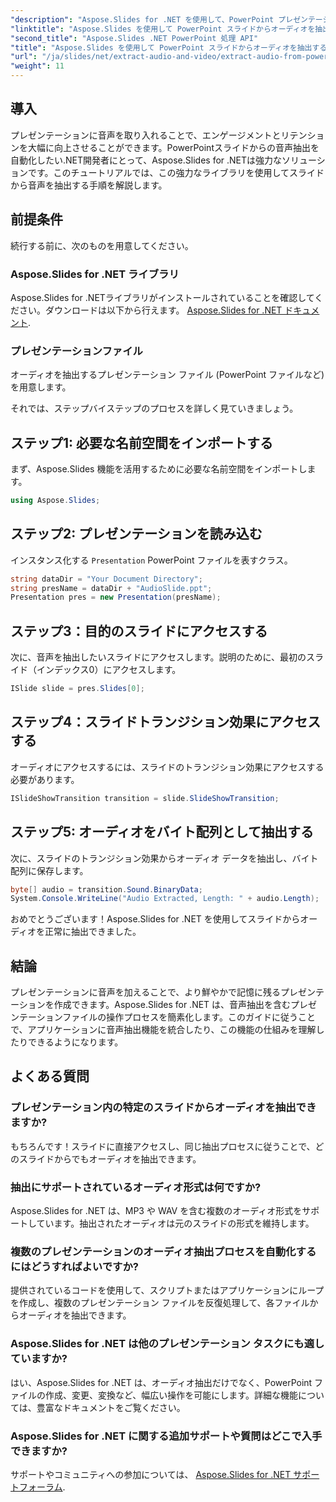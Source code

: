 ```yaml
---
"description": "Aspose.Slides for .NET を使用して、PowerPoint プレゼンテーションからオーディオを自動抽出する方法を学びます。このステップバイステップのチュートリアルでは、開発者がアクセスするプロセスをガイドします。"
"linktitle": "Aspose.Slides を使用して PowerPoint スライドからオーディオを抽出する"
"second_title": "Aspose.Slides .NET PowerPoint 処理 API"
"title": "Aspose.Slides を使用して PowerPoint スライドからオーディオを抽出する"
"url": "/ja/slides/net/extract-audio-and-video/extract-audio-from-powerpoint/"
"weight": 11
---
```


## 導入

プレゼンテーションに音声を取り入れることで、エンゲージメントとリテンションを大幅に向上させることができます。PowerPointスライドからの音声抽出を自動化したい.NET開発者にとって、Aspose.Slides for .NETは強力なソリューションです。このチュートリアルでは、この強力なライブラリを使用してスライドから音声を抽出する手順を解説します。

## 前提条件

続行する前に、次のものを用意してください。

### Aspose.Slides for .NET ライブラリ
Aspose.Slides for .NETライブラリがインストールされていることを確認してください。ダウンロードは以下から行えます。 [Aspose.Slides for .NET ドキュメント](https://reference。aspose.com/slides/net/).

### プレゼンテーションファイル
オーディオを抽出するプレゼンテーション ファイル (PowerPoint ファイルなど) を用意します。

それでは、ステップバイステップのプロセスを詳しく見ていきましょう。

## ステップ1: 必要な名前空間をインポートする

まず、Aspose.Slides 機能を活用するために必要な名前空間をインポートします。

```csharp
using Aspose.Slides;
```

## ステップ2: プレゼンテーションを読み込む

インスタンス化する `Presentation` PowerPoint ファイルを表すクラス。

```csharp
string dataDir = "Your Document Directory";
string presName = dataDir + "AudioSlide.ppt";
Presentation pres = new Presentation(presName);
```

## ステップ3：目的のスライドにアクセスする

次に、音声を抽出したいスライドにアクセスします。説明のために、最初のスライド（インデックス0）にアクセスします。

```csharp
ISlide slide = pres.Slides[0];
```

## ステップ4：スライドトランジション効果にアクセスする

オーディオにアクセスするには、スライドのトランジション効果にアクセスする必要があります。

```csharp
ISlideShowTransition transition = slide.SlideShowTransition;
```

## ステップ5: オーディオをバイト配列として抽出する

次に、スライドのトランジション効果からオーディオ データを抽出し、バイト配列に保存します。

```csharp
byte[] audio = transition.Sound.BinaryData;
System.Console.WriteLine("Audio Extracted, Length: " + audio.Length);
```

おめでとうございます！Aspose.Slides for .NET を使用してスライドからオーディオを正常に抽出できました。

## 結論

プレゼンテーションに音声を加えることで、より鮮やかで記憶に残るプレゼンテーションを作成できます。Aspose.Slides for .NET は、音声抽出を含むプレゼンテーションファイルの操作プロセスを簡素化します。このガイドに従うことで、アプリケーションに音声抽出機能を統合したり、この機能の仕組みを理解したりできるようになります。

## よくある質問

### プレゼンテーション内の特定のスライドからオーディオを抽出できますか?
もちろんです！スライドに直接アクセスし、同じ抽出プロセスに従うことで、どのスライドからでもオーディオを抽出できます。

### 抽出にサポートされているオーディオ形式は何ですか?
Aspose.Slides for .NET は、MP3 や WAV を含む複数のオーディオ形式をサポートしています。抽出されたオーディオは元のスライドの形式を維持します。

### 複数のプレゼンテーションのオーディオ抽出プロセスを自動化するにはどうすればよいですか?
提供されているコードを使用して、スクリプトまたはアプリケーションにループを作成し、複数のプレゼンテーション ファイルを反復処理して、各ファイルからオーディオを抽出できます。

### Aspose.Slides for .NET は他のプレゼンテーション タスクにも適していますか?
はい、Aspose.Slides for .NET は、オーディオ抽出だけでなく、PowerPoint ファイルの作成、変更、変換など、幅広い操作を可能にします。詳細な機能については、豊富なドキュメントをご覧ください。

### Aspose.Slides for .NET に関する追加サポートや質問はどこで入手できますか?
サポートやコミュニティへの参加については、 [Aspose.Slides for .NET サポートフォーラム](https://forum。aspose.com/).